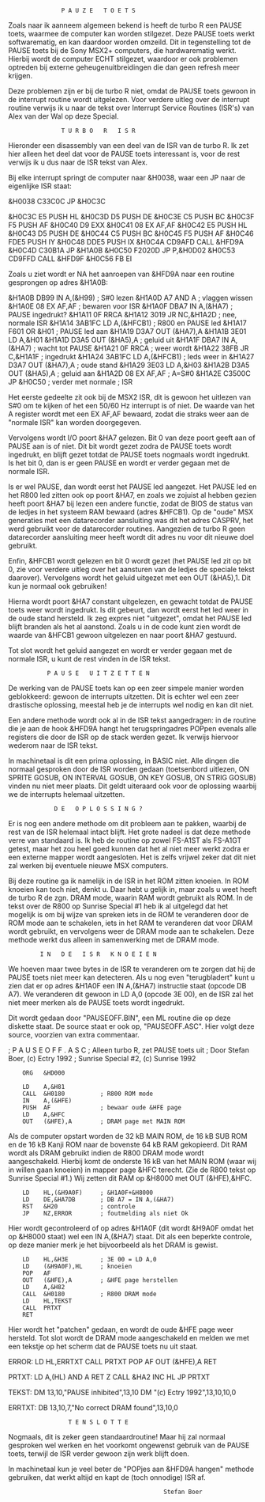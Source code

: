                    P A U Z E   T O E T S 
                                          

Zoals naar  ik aanneem  algemeen bekend  is heeft de turbo R 
een  PAUSE toets,  waarmee de computer kan worden stilgezet. 
Deze PAUSE toets werkt softwarematig, en kan daardoor worden 
omzeild. Dit in tegenstelling tot de PAUSE toets bij de Sony 
MSX2+ computers,  die hardwarematig  werkt. Hierbij wordt de 
computer  ECHT stilgezet, waardoor er ook problemen optreden 
bij externe  geheugenuitbreidingen die dan geen refresh meer 
krijgen.

Deze  problemen zijn  er bij de turbo R niet, omdat de PAUSE 
toets gewoon  in de interrupt routine wordt uitgelezen. Voor 
verdere  uitleg over  de interrupt routine verwijs ik u naar 
de tekst  over Interrupt  Service Routines  (ISR's) van Alex 
van der Wal op deze Special.


                   T U R B O   R   I S R 

Hieronder  een disassembly  van een  deel van  de ISR van de 
turbo R. Ik zet hier alleen het deel dat voor de PAUSE toets 
interessant is,  voor de  rest verwijs  ik u dus naar de ISR 
tekst van Alex.

Bij elke interrupt springt de computer naar &H0038, waar een 
JP naar de eigenlijke ISR staat:

&H0038  C33C0C    JP    &H0C3C

&H0C3C  E5        PUSH  HL
&H0C3D  D5        PUSH  DE
&H0C3E  C5        PUSH  BC
&H0C3F  F5        PUSH  AF
&H0C40  D9        EXX
&H0C41  08        EX    AF,AF
&H0C42  E5        PUSH  HL
&H0C43  D5        PUSH  DE
&H0C44  C5        PUSH  BC
&H0C45  F5        PUSH  AF
&H0C46  FDE5      PUSH  IY
&H0C48  DDE5      PUSH  IX
&H0C4A  CD9AFD    CALL  &HFD9A
&H0C4D  C30B1A    JP    &H1A0B
&H0C50  F2020D    JP    P,&H0D02
&H0C53  CD9FFD    CALL  &HFD9F
&H0C56  FB        EI

Zoals  u ziet  wordt er NA het aanroepen van &HFD9A naar een 
routine gesprongen op adres &H1A0B:

&H1A0B  DB99      IN    A,(&H99)        ; S#0 lezen
&H1A0D  A7        AND   A               ; vlaggen wissen
&H1A0E  08        EX    AF,AF           ; bewaren voor ISR
&H1A0F  DBA7      IN    A,(&HA7)        ; PAUSE ingedrukt?
&H1A11  0F        RRCA
&H1A12  3019      JR    NC,&H1A2D       ; nee, normale ISR
&H1A14  3AB1FC    LD    A,(&HFCB1)      ; R800 en PAUSE led
&H1A17  F601      OR    &H01            ; PAUSE led aan
&H1A19  D3A7      OUT   (&HA7),A
&H1A1B  3E01      LD    A,&H01
&H1A1D  D3A5      OUT   (&HA5),A        ; geluid uit
&H1A1F  DBA7      IN    A,(&HA7)        ; wacht tot PAUSE
&H1A21  0F        RRCA                  ; weer wordt
&H1A22  38FB      JR    C,&H1A1F        ; ingedrukt
&H1A24  3AB1FC    LD    A,(&HFCB1)      ; leds weer in
&H1A27  D3A7      OUT   (&HA7),A        ; oude stand
&H1A29  3E03      LD    A,&H03
&H1A2B  D3A5      OUT   (&HA5),A        ; geluid aan
&H1A2D  08        EX    AF,AF           ; A=S#0
&H1A2E  C3500C    JP    &H0C50          ; verder met normale
                                        ; ISR

Het  eerste gedeelte  zit ook bij de MSX2 ISR, dit is gewoon 
het  uitlezen  van  S#0  om te  kijken of  het een  50/60 Hz 
interrupt is of niet. De waarde van het A register wordt met 
een EX  AF,AF bewaard, zodat die straks weer aan de "normale 
ISR" kan worden doorgegeven.

Vervolgens  wordt  I/O poort  &HA7 gelezen.  Bit 0  van deze 
poort geeft aan of PAUSE aan is of niet. Dit bit wordt gezet 
zodra de PAUSE toets wordt ingedrukt, en blijft gezet totdat 
de PAUSE  toets nogmaals  wordt ingedrukt. Is het bit 0, dan 
is  er geen  PAUSE en  wordt er verder gegaan met de normale 
ISR.

Is er wel PAUSE, dan wordt eerst het PAUSE led aangezet. Het 
PAUSE led en het R800 led zitten ook op poort &HA7, en zoals 
we zojuist  al hebben  gezien heeft poort &HA7 bij lezen een 
andere functie, zodat de BIOS de status van de ledjes in het 
systeem  RAM  bewaard  (adres  &HFCB1).  Op  de  "oude"  MSX 
generaties  met  een  datarecorder aansluiting  was dit  het 
adres   CASPRV,  het  werd  gebruikt  voor  de  datarecorder 
routines. Aangezien de turbo R geen datarecorder aansluiting 
meer heeft wordt dit adres nu voor dit nieuwe doel gebruikt.

Enfin,  &HFCB1 wordt gelezen en bit 0 wordt gezet (het PAUSE 
led zit op bit 0, zie voor verdere uitleg over het aansturen 
van de  ledjes de speciale tekst daarover). Vervolgens wordt 
het geluid uitgezet met een OUT (&HA5),1. Dit kun je normaal 
ook gebruiken!

Hierna  wordt  poort  &HA7 constant  uitgelezen, en  gewacht 
totdat  de PAUSE toets weer wordt ingedrukt. Is dit gebeurt, 
dan wordt  eerst het  led weer in de oude stand hersteld. Ik 
zeg  expres  niet  "uitgezet",  omdat  het PAUSE  led blijft 
branden  als het  al aanstond.  Zoals u in de code kunt zien 
wordt de  waarde van  &HFCB1 gewoon uitgelezen en naar poort 
&HA7 gestuurd.

Tot slot wordt het geluid aangezet en wordt er verder gegaan 
met de normale ISR, u kunt de rest vinden in de ISR tekst.


               P A U S E   U I T Z E T T E N 

De werking van de PAUSE toets kan op een zeer simpele manier 
worden  geblokkeerd: gewoon  de interrupts uitzetten. Dit is 
echter wel  een zeer drastische oplossing, meestal heb je de 
interrupts wel nodig en kan dit niet.

Een andere methode wordt ook al in de ISR tekst aangedragen: 
in   de  routine  die  je  aan  de  hook  &HFD9A  hangt  het 
terugspringadres POPpen  evenals alle  registers die door de 
ISR  op de  stack werden  gezet. Ik verwijs hiervoor wederom 
naar de ISR tekst.

In machinetaal  is dit  een prima  oplossing, in BASIC niet. 
Alle  dingen die normaal gesproken door de ISR worden gedaan 
(toetsenbord uitlezen,  ON SPRITE  GOSUB, ON INTERVAL GOSUB, 
ON  KEY GOSUB,  ON STRIG  GOSUB) vinden nu niet meer plaats. 
Dit  geldt  uiteraard ook  voor de  oplossing waarbij  we de 
interrupts helemaal uitzetten.


                 D E   O P L O S S I N G ? 

Er  is nog een andere methode om dit probleem aan te pakken, 
waarbij de rest van de ISR helemaal intact blijft. Het grote 
nadeel is dat deze methode verre van standaard is. Ik heb de 
routine op  zowel FS-A1ST  als FS-A1GT  getest, maar het zou 
heel  goed kunnen  dat het  al niet  meer werkt zodra er een 
externe mapper wordt aangesloten. Het is zelfs vrijwel zeker 
dat dit niet zal werken bij eventuele nieuwe MSX computers.

Bij  deze routine ga ik namelijk in de ISR in het ROM zitten 
knoeien. In  ROM knoeien kan toch niet, denkt u. Daar hebt u 
gelijk  in, maar  zoals u weet heeft de turbo R de zgn. DRAM 
mode, waarin RAM wordt gebruikt als ROM. In de tekst over de 
R800  op  Sunrise Special  #1 heb  ik al  uitgelegd dat  het 
mogelijk  is  om bij  wijze van  spreken iets  in de  ROM te 
veranderen door  de ROM  mode aan  te schakelen, iets in het 
RAM   te  veranderen   dat  voor  DRAM  wordt  gebruikt,  en 
vervolgens weer  de DRAM mode aan te schakelen. Deze methode 
werkt dus alleen in samenwerking met de DRAM mode.


             I N   D E   I S R   K N O E I E N 

We hoeven  maar twee  bytes in  de ISR  te veranderen  om te 
zorgen  dat hij de PAUSE toets niet meer kan detecteren. Als 
u nog even "terugbladert" kunt u zien dat er op adres &H1A0F 
een  IN   A,(&HA7)  instructie  staat  (opcode  DB  A7).  We 
veranderen  dit gewoon  in LD  A,0 (opcode 3E 00), en de ISR 
zal het niet meer merken als de PAUSE toets wordt ingedrukt.

Dit  wordt gedaan door "PAUSEOFF.BIN", een ML routine die op 
deze   diskette   staat.  De   source  staat   er  ook   op, 
"PAUSEOFF.ASC". Hier  volgt deze  source, voorzien van extra 
commentaar.


; P A U S E O F F . A S C 
; Alleen turbo R, zet PAUSE toets uit
; Door Stefan Boer, (c) Ectry 1992
; Sunrise Special #2, (c) Sunrise 1992

        ORG   &HD000

        LD    A,&H81
        CALL  &H0180          ; R800 ROM mode
        IN    A,(&HFE)
        PUSH  AF              ; bewaar oude &HFE page
        LD    A,&HFC
        OUT   (&HFE),A        ; DRAM page met MAIN ROM


Als  de computer  opstart worden de 32 kB MAIN ROM, de 16 kB 
SUB ROM  en de  16 kB  Kanji ROM  naar de bovenste 64 kB RAM 
gekopieerd.  Dit RAM  wordt als DRAM gebruikt indien de R800 
DRAM mode  wordt aangeschakeld.  Hierbij komt de onderste 16 
kB  van het  MAIN ROM  (waar wij  in willen gaan knoeien) in 
mapper  page  &HFC terecht.  (Zie de  R800 tekst  op Sunrise 
Special  #1.)   Wij  zetten   dit  RAM  op  &H8000  met  OUT 
(&HFE),&HFC.


        LD    HL,(&H9A0F)     ; &H1A0F+&H8000
        LD    DE,&HA7DB       ; DB A7 = IN A,(&HA7)
        RST   &H20            ; controle
        JP    NZ,ERROR        ; foutmelding als niet Ok


Hier  wordt  gecontroleerd  of  op  adres &H1A0F  (dit wordt 
&H9A0F omdat het op &H8000 staat) wel een IN A,(&HA7) staat. 
Dit  als een  beperkte controle,  op deze manier merk je het 
bijvoorbeeld als het DRAM is gewist.


        LD    HL,&H3E         ; 3E 00 = LD A,0
        LD    (&H9A0F),HL     ; knoeien
        POP   AF
        OUT   (&HFE),A        ; &HFE page herstellen
        LD    A,&H82
        CALL  &H0180          ; R800 DRAM mode
        LD    HL,TEKST
        CALL  PRTXT
        RET


Hier  wordt het "patchen" gedaan, en wordt de oude &HFE page 
weer hersteld.  Tot slot wordt de DRAM mode aangeschakeld en 
melden  we met  een tekstje op het scherm dat de PAUSE toets 
nu uit staat.


ERROR:  LD    HL,ERRTXT
        CALL  PRTXT
        POP   AF
        OUT   (&HFE),A
        RET

PRTXT:  LD    A,(HL)
        AND   A
        RET   Z
        CALL  &HA2
        INC   HL
        JP    PRTXT

TEKST:  DM    13,10,"PAUSE inhibited",13,10
        DM    "(c) Ectry 1992",13,10,10,0

ERRTXT: DB    13,10,7,"No correct DRAM found",13,10,0


                     T E N S L O T T E 

Nogmaals,  dit is  zeker geen standaardroutine! Maar hij zal 
normaal  gesproken  wel  werken  en  het  voorkomt ongewenst 
gebruik van  de PAUSE  toets, terwijl  de ISR  verder gewoon 
zijn werk blijft doen.

In  machinetaal  kun  je veel  beter de  "POPjes aan  &HFD9A 
hangen" methode gebruiken, dat werkt altijd en kapt de (toch 
onnodige) ISR af.

                                                Stefan Boer
